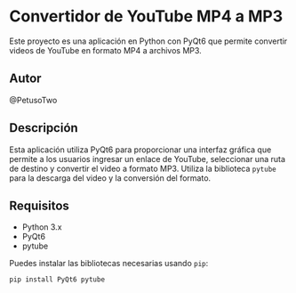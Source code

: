 # 
# Convertidor de YouTube MP4 a MP3

Este proyecto es una aplicación en Python con PyQt6 que permite convertir videos de YouTube en formato MP4 a archivos MP3.

## Autor

@PetusoTwo

## Descripción

Esta aplicación utiliza PyQt6 para proporcionar una interfaz gráfica que permite a los usuarios ingresar un enlace de YouTube, seleccionar una ruta de destino y convertir el video a formato MP3. Utiliza la biblioteca `pytube` para la descarga del video y la conversión del formato.

## Requisitos

- Python 3.x
- PyQt6
- pytube

Puedes instalar las bibliotecas necesarias usando `pip`:

```bash
pip install PyQt6 pytube
